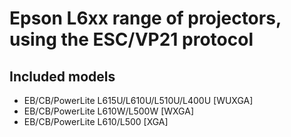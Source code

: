 # Epson L6xx range of projectors, using the ESC/VP21 protocol

## Included models

- EB/CB/PowerLite L615U/L610U/L510U/L400U [WUXGA]
- EB/CB/PowerLite L610W/L500W [WXGA]
- EB/CB/PowerLite L610/L500 [XGA]
